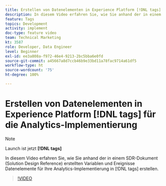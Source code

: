 ```yaml
---
title: Erstellen von Datenelementen in Experience Platform [!DNL tags] für die Analytics-Implementierung
description: In diesem Video erfahren Sie, wie Sie anhand der in einem SDR-Dokument (Solution Design Reference) erstellten Variablen und Ereignisse in [!DNL tags] Datenelemente für Ihre Analytics-Implementierung erstellen.
feature: Tags
topics: Development
activity: implement
doc-type: feature video
team: Technical Marketing
kt: 3587
role: Developer, Data Engineer
level: Beginner
exl-id: ee3a808a-f972-46e4-9213-2bc5bba6e0fd
source-git-commit: a45667a8d7ccb46b9e33bd11a78fac9714a61df5
workflow-type: ht
source-wordcount: '75'
ht-degree: 100%

---
```


# Erstellen von Datenelementen in Experience Platform [!DNL tags] für die Analytics-Implementierung

>[!NOTE]
>
> Launch ist jetzt **[!DNL tags]**

In diesem Video erfahren Sie, wie Sie anhand der in einem SDR-Dokument (Solution Design Reference) erstellten Variablen und Ereignisse Datenelemente für Ihre Analytics-Implementierung in [!DNL tags] erstellen.

>[!VIDEO](https://video.tv.adobe.com/v/28760/?quality=12&learn=on)
